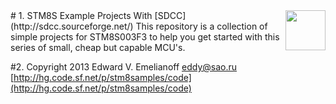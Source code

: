 <img src="resources/embedonix.jpg" width=64 height=64 align="right" />
# 1. STM8S Example Projects With [SDCC](http://sdcc.sourceforge.net/)
This repository is a collection of simple projects for STM8S003F3 to help you get started with this series of small, cheap but capable MCU's.

#2. Copyright 2013 Edward V. Emelianoff <eddy@sao.ru> [http://hg.code.sf.net/p/stm8samples/code](http://hg.code.sf.net/p/stm8samples/code)

